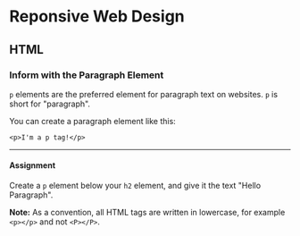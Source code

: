 # Reponsive Web Design

## HTML

### Inform with the Paragraph Element

`p` elements are the preferred element for paragraph text on websites. `p` is short for "paragraph".

You can create a paragraph element like this:

`<p>I'm a p tag!</p>`

---

#### Assignment

Create a `p` element below your `h2` element, and give it the text "Hello Paragraph".

**Note:** As a convention, all HTML tags are written in lowercase, for example `<p></p>` and not `<P></P>`.
